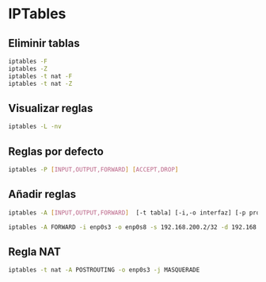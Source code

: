 # IPTables
## Eliminir tablas
```sh
iptables -F
iptables -Z
iptables -t nat -F
iptables -t nat -Z
```
## Visualizar reglas
```sh
iptables -L -nv
```
## Reglas por defecto
```sh
iptables -P [INPUT,OUTPUT,FORWARD] [ACCEPT,DROP]
```
## Añadir reglas
```sh
iptables -A [INPUT,OUTPUT,FORWARD]  [-t tabla] [-i,-o interfaz] [-p protocolo] [-s, -d red] [--sport, --dport puerto] [-j ACCEPT,DROP]

iptables -A FORWARD -i enp0s3 -o enp0s8 -s 192.168.200.2/32 -d 192.168.100.2/32 -p tcp --dport 3306 -j ACCEPT
```
## Regla NAT
```sh
iptables -t nat -A POSTROUTING -o enp0s3 -j MASQUERADE
```
